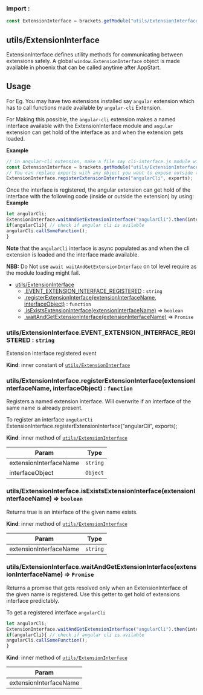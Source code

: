 ### Import :
```js
const ExtensionInterface = brackets.getModule("utils/ExtensionInterface")
```

<a name="module_utils/ExtensionInterface"></a>

## utils/ExtensionInterface
ExtensionInterface defines utility methods for communicating between extensions safely.
A global `window.ExtensionInterface` object is made available in phoenix that can be called anytime after AppStart.

## Usage
For Eg. You may have two extensions installed say `angular` extension which has to call functions made available by
`angular-cli` Extension.

For Making this possible, the `angular-cli` extension makes a named interface available with the ExtensionInterface
module and `angular` extension can get hold of the interface as and when the extension gets loaded.

**Example**  
```js
// in angular-cli extension, make a file say cli-interface.js module within the extension, do the following:
const ExtensionInterface = brackets.getModule("utils/ExtensionInterface"),
// You can replace exports with any object you want to expose outside the extension really.
ExtensionInterface.registerExtensionInterface("angularCli", exports);
```
Once the interface is registered, the angular extension can get hold of the interface with the following code
(inside or outside the extension) by using:
**Example**  
```js
let angularCli;
ExtensionInterface.waitAndGetExtensionInterface("angularCli").then(interfaceObj=> angularCli = interfaceObj);
if(angularCli){ // check if angular cli is avilable
angularCli.callSomeFunction();
}
```

**Note** that the `angularCli` interface is async populated as and when the cli extension is loaded and the
interface made available.

**NBB:** Do Not use `await waitAndGetExtensionInterface` on tol level require as the module loading might fail.

* [utils/ExtensionInterface](#module_utils/ExtensionInterface)
    * [.EVENT_EXTENSION_INTERFACE_REGISTERED](#module_utils/ExtensionInterface..EVENT_EXTENSION_INTERFACE_REGISTERED) : <code>string</code>
    * [.registerExtensionInterface(extensionInterfaceName, interfaceObject)](#module_utils/ExtensionInterface..registerExtensionInterface) : <code>function</code>
    * [.isExistsExtensionInterface(extensionInterfaceName)](#module_utils/ExtensionInterface..isExistsExtensionInterface) ⇒ <code>boolean</code>
    * [.waitAndGetExtensionInterface(extensionInterfaceName)](#module_utils/ExtensionInterface..waitAndGetExtensionInterface) ⇒ <code>Promise</code>

<a name="module_utils/ExtensionInterface..EVENT_EXTENSION_INTERFACE_REGISTERED"></a>

### utils/ExtensionInterface.EVENT\_EXTENSION\_INTERFACE\_REGISTERED : <code>string</code>
Extension interface registered event

**Kind**: inner constant of [<code>utils/ExtensionInterface</code>](#module_utils/ExtensionInterface)  
<a name="module_utils/ExtensionInterface..registerExtensionInterface"></a>

### utils/ExtensionInterface.registerExtensionInterface(extensionInterfaceName, interfaceObject) : <code>function</code>
Registers a named extension interface. Will overwrite if an interface of the same name is already present.

To register an interface `angularCli`
ExtensionInterface.registerExtensionInterface("angularCli", exports);

**Kind**: inner method of [<code>utils/ExtensionInterface</code>](#module_utils/ExtensionInterface)  

| Param | Type |
| --- | --- |
| extensionInterfaceName | <code>string</code> | 
| interfaceObject | <code>Object</code> | 

<a name="module_utils/ExtensionInterface..isExistsExtensionInterface"></a>

### utils/ExtensionInterface.isExistsExtensionInterface(extensionInterfaceName) ⇒ <code>boolean</code>
Returns true is an interface of the given name exists.

**Kind**: inner method of [<code>utils/ExtensionInterface</code>](#module_utils/ExtensionInterface)  

| Param | Type |
| --- | --- |
| extensionInterfaceName | <code>string</code> | 

<a name="module_utils/ExtensionInterface..waitAndGetExtensionInterface"></a>

### utils/ExtensionInterface.waitAndGetExtensionInterface(extensionInterfaceName) ⇒ <code>Promise</code>
Returns a promise that gets resolved only when an ExtensionInterface of the given name is registered. Use this
getter to get hold of extensions interface predictably.

To get a registered interface `angularCli`
```js
let angularCli;
ExtensionInterface.waitAndGetExtensionInterface("angularCli").then(interfaceObj=> angularCli = interfaceObj);
if(angularCli){ // check if angular cli is avilable
angularCli.callSomeFunction();
}
```

**Kind**: inner method of [<code>utils/ExtensionInterface</code>](#module_utils/ExtensionInterface)  

| Param |
| --- |
| extensionInterfaceName | 


